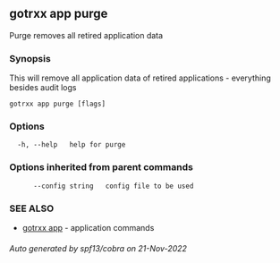## gotrxx app purge

Purge removes all retired application data

### Synopsis

This will remove all application data of retired applications - everything besides audit logs

```
gotrxx app purge [flags]
```

### Options

```
  -h, --help   help for purge
```

### Options inherited from parent commands

```
      --config string   config file to be used
```

### SEE ALSO

* [gotrxx app](/cli/gotrxx_app.md)	 - application commands

###### Auto generated by spf13/cobra on 21-Nov-2022
